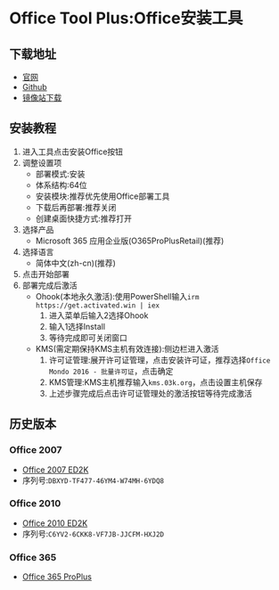 # Office Tool Plus:Office安装工具
## 下载地址
- [官网](https://otp.landian.vip/)
- [Github](https://github.com/YerongAI/Office-Tool/releases/)
- [镜像站下载](https://mirrors.sdu.edu.cn/github-release/YerongAI_Office-Tool/v10.19.8.0/Office_Tool_with_runtime_v10.19.8.0_x64.zip)

## 安装教程
1. 进入工具点击安装Office按钮
2. 调整设置项
    - 部署模式:安装
    - 体系结构:64位
    - 安装模块:推荐优先使用Office部署工具
    - 下载后再部署:推荐关闭
    - 创建桌面快捷方式:推荐打开
3. 选择产品
    - Microsoft 365 应用企业版(O365ProPlusRetail)(推荐)
4. 选择语言
    - 简体中文(zh-cn)(推荐)
5. 点击开始部署
6. 部署完成后激活
    - Ohook(本地永久激活):使用PowerShell输入`irm https://get.activated.win | iex`
      1. 进入菜单后输入2选择Ohook
      2. 输入1选择Install
      3. 等待完成即可关闭窗口
    - KMS(需定期保持KMS主机有效连接):侧边栏进入激活
      1. 许可证管理:展开许可证管理，点击安装许可证，推荐选择`Office Mondo 2016 - 批量许可证`，点击确定
      2. KMS管理:KMS主机推荐输入`kms.03k.org`，点击设置主机保存
      3. 上述步骤完成后点击许可证管理处的激活按钮等待完成激活

## 历史版本
### Office 2007
- [Office 2007 ED2K](ed2k://|file|cn_office_professional_plus_2007_dvd_X12-38713.iso|694059008|CFAE350F8A9028110D12D61D9AEC1315|/)
- 序列号:`DBXYD-TF477-46YM4-W74MH-6YDQ8`
### Office 2010
- [Office 2010 ED2K](ed2k://|file|cn_office_professional_plus_2010_x86_x64_dvd_515527.iso|1850281984|8CA2D23BCB767EDEE53C7F7455A60C72|/)
- 序列号:`C6YV2-6CKK8-VF7JB-JJCFM-HXJ2D`
### Office 365
- [Office 365 ProPlus](https://officecdn.microsoft.com/sg/492350f6-3a01-4f97-b9c0-c7c6ddf67d60/media/zh-CN/O365ProPlusRetail.img)